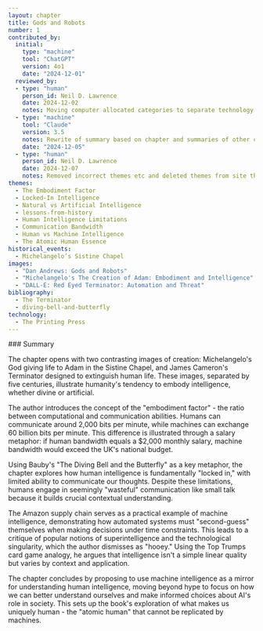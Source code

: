 ```yaml
---
layout: chapter
title: Gods and Robots
number: 1
contributed_by:
  initial:
    type: "machine"
    tool: "ChatGPT"
    version: 4o1
    date: "2024-12-01"
  reviewed_by:
  - type: "human"
    person_id: Neil D. Lawrence
    date: 2024-12-02
    notes: Moving computer allocated categories to separate technology and media and to merge reflections.
  - type: "machine"
    tool: "Claude"
    version: 3.5
    notes: Rewrite of summary based on chapter and summaries of other chapters. Required prompting to remove hallucinations.
    date: "2024-12-05"
  - type: "human"
    person_id: Neil D. Lawrence
    date: 2024-12-07
    notes: Removed incorrect themes etc and deleted themes from site that aren't relevant.
themes:
  - The Embodiment Factor
  - Locked-In Intelligence
  - Natural vs Artificial Intelligence
  - lessons-from-history
  - Human Intelligence Limitations
  - Communication Bandwidth
  - Human vs Machine Intelligence
  - The Atomic Human Essence
historical_events:
  - Michelangelo’s Sistine Chapel
images:
  - "Dan Andrews: Gods and Robots"
  - "Michelangelo's The Creation of Adam: Embodiment and Intelligence"
  - "DALL-E: Red Eyed Terminator: Automation and Threat"
bibliography:
  - The Terminator
  - diving-bell-and-butterfly
technology:
  - The Printing Press
---
```


<div class="machine-commentary" markdown="1">
### Summary

The chapter opens with two contrasting images of creation: Michelangelo's God giving life to Adam in the Sistine Chapel, and James Cameron's Terminator designed to extinguish human life. These images, separated by five centuries, illustrate humanity's tendency to embody intelligence, whether divine or artificial.

The author introduces the concept of the "embodiment factor" - the ratio between computational and communication abilities. Humans can communicate around 2,000 bits per minute, while machines can exchange 60 billion bits per minute. This difference is illustrated through a salary metaphor: if human bandwidth equals a $2,000 monthly salary, machine bandwidth would exceed the UK's national budget.

Using Bauby's "The Diving Bell and the Butterfly" as a key metaphor, the chapter explores how human intelligence is fundamentally "locked in," with limited ability to communicate our thoughts. Despite these limitations, humans engage in seemingly "wasteful" communication like small talk because it builds crucial contextual understanding.

The Amazon supply chain serves as a practical example of machine intelligence, demonstrating how automated systems must "second-guess" themselves when making decisions under time constraints. This leads to a critique of popular notions of superintelligence and the technological singularity, which the author dismisses as "hooey." Using the Top Trumps card game analogy, he argues that intelligence isn't a simple linear quality but varies by context and application.

The chapter concludes by proposing to use machine intelligence as a mirror for understanding human intelligence, moving beyond hype to focus on how we can better understand ourselves and make informed choices about AI's role in society. This sets up the book's exploration of what makes us uniquely human - the "atomic human" that cannot be replicated by machines.
</div>
